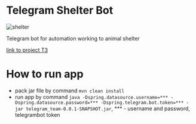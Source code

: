 # Telegram Shelter Bot
![shelter](https://cdn-icons-png.flaticon.com/512/3768/3768967.png)

Telegram bot for automation working to animal shelter

[link to project T3](https://skyengpublic.notion.site/4509dd17f5f840f1ba6807fe83aa9c15)


# How to run app
- pack jar file by command ```mvn clean install```
- run app by command ```java -Dspring.datasource.username=*** -Dspring.datasource.password=*** -Dspring.telegram.bot.token=*** -jar telegram_team-0.0.1-SNAPSHOT.jar```, *** - username and password, telegrambot token
  
